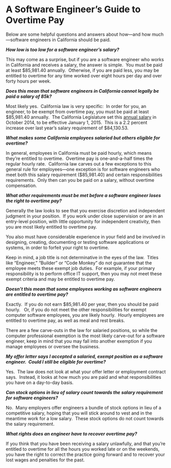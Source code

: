 # A Software Engineer’s Guide to Overtime Pay

Below are some helpful questions and answers about how—and how much—software engineers in California should be paid.

_**How low is too low for a software engineer’s salary?**_

This may come as a surprise, but if you are a software engineer who works in California and receives a salary, the answer is simple.  You must be paid at least $85,981.40 annually.  Otherwise, if you are paid less, you may be entitled to overtime for any time worked over eight hours per day and over forty hours per week.

_**Does this mean that software engineers in California cannot legally be paid a salary of 85k?**_

Most likely yes.  California law is very specific:  In order for you, an engineer, to be exempt from overtime pay, you must be paid at least $85,981.40 annually.  The California Legislature set this [annual salary](https://www.dir.ca.gov/dlse/LC515-5.pdf) in October 2014, to be effective January 1, 2015.  This is a 2.2 percent increase over last year’s salary requirement of $84,130.53.

_**What makes some California employees salaried but others eligible for overtime?**_

In general, employees in California must be paid hourly, which means they’re entitled to overtime.  Overtime pay is one-and-a-half times the regular hourly rate.  California law carves out a few exceptions to this general rule for employees—one exception is for software engineers who meet both this salary requirement ($85,981.40) and certain responsibilities requirements.  Only then can you be paid on a salary, without overtime compensation.

_**What other requirements must be met before a software engineer loses the right to overtime pay?**_

Generally the law looks to see that you exercise discretion and independent judgment in your position.  If you work under close supervision or are in an entry-level position, with little opportunity for independent creativity, then you are most likely entitled to overtime pay.

You also must have considerable experience in your field and be involved in designing, creating, documenting or testing software applications or systems, in order to forfeit your right to overtime.

Keep in mind, a job title is not determinative in the eyes of the law.  Titles like “Engineer,” “Builder” or “Code Monkey” do not guarantee that the employee meets these exempt job duties.  For example, if your primary responsibility is to perform office IT support, then you may not meet these exempt criteria and may be entitled to overtime pay.

_**Doesn’t this mean that some employees working as software engineers are entitled to overtime pay?**_

Exactly.  If you do not earn $85,981.40 per year, then you should be paid hourly.   Or, if you do not meet the other responsibilities for exempt computer software employees, you are likely hourly.  Hourly employees are entitled to overtime pay, as well as meal and rest breaks.

There are a few carve-outs in the law for salaried positions, so while the computer professional exemption is the most likely carve-out for a software engineer, keep in mind that you may fall into another exemption if you manage employees or oversee the business.

_**My offer letter says I accepted a salaried, exempt position as a software engineer.  Could I still be eligible for overtime?**_

Yes.  The law does not look at what your offer letter or employment contract says.  Instead, it looks at how much you are paid and what responsibilities you have on a day-to-day basis.

_**Can stock options in lieu of salary count towards the salary requirement for software engineers?**_

No.  Many employers offer engineers a bundle of stock options in lieu of a competitive salary, hoping that you will stick around to vest and in the meantime work for a low salary.  These stock options do not count towards the salary requirement.

_**What rights does an engineer have to recover overtime pay?**_

If you think that you have been receiving a salary unlawfully, and that you’re entitled to overtime for all the hours you worked late or on the weekends, you have the right to correct the practice going forward and to recover your lost wages and penalties for the past.
